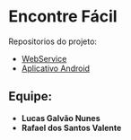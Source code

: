 # **Encontre Fácil** #
Repositorios do projeto:

* [WebService](https://bitbucket.org/opetbrothers/encontrefacilws)
* [Aplicativo Android](https://bitbucket.org/Lucas_Galvao/encontrefacil)
## **Equipe:** ##
* **Lucas Galvão Nunes**
* **Rafael dos Santos Valente**